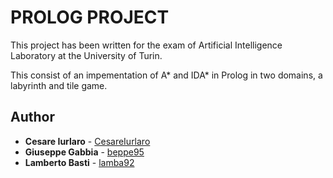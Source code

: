 # PROLOG PROJECT
This project has been written for the exam of Artificial Intelligence Laboratory at the University of Turin.

This consist of an impementation of A* and IDA* in Prolog in two domains, a labyrinth and tile game.

## Author

* **Cesare Iurlaro** - [CesareIurlaro](https://github.com/CesareIurlaro)
* **Giuseppe Gabbia**  - [beppe95](https://github.com/beppe95)
* **Lamberto Basti**  - [lamba92](https://github.com/lamba92)